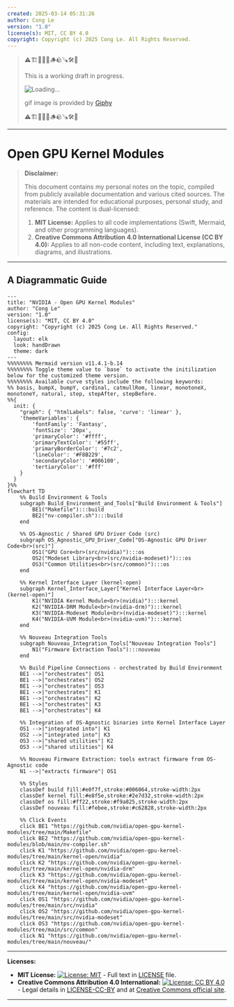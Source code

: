 ```yaml
---
created: 2025-03-14 05:31:26
author: Cong Le
version: "1.0"
license(s): MIT, CC BY 4.0
copyright: Copyright (c) 2025 Cong Le. All Rights Reserved.
---
```




> ⚠️🏗️🚧🦺🧱🪵🪨🪚🛠️👷
> 
> This is a working draft in progress.
> 
> ![Loading...](https://media3.giphy.com/media/v1.Y2lkPTc5MGI3NjExZXp6ejJ4eDh0dDl4Y3R5cDcwdzBnMjdhYjI5aWRpdXJqcG42N2ZwMyZlcD12MV9pbnRlcm5hbF9naWZfYnlfaWQmY3Q9Zw/SmaYvew52UlC9MmB6l/giphy.gif)
> 
> gif image is provided by [Giphy](https://giphy.com)
> 
> ⚠️🏗️🚧🦺🧱🪵🪨🪚🛠️👷

----


# Open GPU Kernel Modules
> **Disclaimer:**
>
> This document contains my personal notes on the topic,
> compiled from publicly available documentation and various cited sources.
> The materials are intended for educational purposes, personal study, and reference.
> The content is dual-licensed:
> 1. **MIT License:** Applies to all code implementations (Swift, Mermaid, and other programming languages).
> 2. **Creative Commons Attribution 4.0 International License (CC BY 4.0):** Applies to all non-code content, including text, explanations, diagrams, and illustrations.
---


## A Diagrammatic Guide 


```mermaid
---
title: "NVIDIA - Open GPU Kernel Modules"
author: "Cong Le"
version: "1.0"
license(s): "MIT, CC BY 4.0"
copyright: "Copyright (c) 2025 Cong Le. All Rights Reserved."
config:
  layout: elk
  look: handDrawn
  theme: dark
---
%%%%%%%% Mermaid version v11.4.1-b.14
%%%%%%%% Toggle theme value to `base` to activate the initilization below for the customized theme version.
%%%%%%%% Available curve styles include the following keywords:
%% basis, bumpX, bumpY, cardinal, catmullRom, linear, monotoneX, monotoneY, natural, step, stepAfter, stepBefore.
%%{
  init: {
    "graph": { "htmlLabels": false, 'curve': 'linear' },
    'themeVariables': {
        'fontFamily': 'Fantasy',
        'fontSize': '20px',
        'primaryColor': '#ffff',
        'primaryTextColor': '#55ff',
        'primaryBorderColor': '#7c2',
        'lineColor': '#F8B229',
        'secondaryColor': '#006100',
        'tertiaryColor': '#fff'
    }
  }
}%%
flowchart TD
    %% Build Environment & Tools
    subgraph Build_Environment_and_Tools["Build Environment & Tools"]
        BE1("Makefile"):::build
        BE2("nv-compiler.sh"):::build
    end

    %% OS-Agnostic / Shared GPU Driver Code (src)
    subgraph OS_Agnostic_GPU_Driver_Code["OS-Agnostic GPU Driver Code<br>(src)"]
        OS1("GPU Core<br>(src/nvidia)"):::os
        OS2("Modeset Library<br>(src/nvidia-modeset)"):::os
        OS3("Common Utilities<br>(src/common)"):::os
    end

    %% Kernel Interface Layer (kernel-open)
    subgraph Kernel_Interface_Layer["Kernel Interface Layer<br>(kernel-open)"]
        K1("NVIDIA Kernel Module<br>(nvidia)"):::kernel
        K2("NVIDIA-DRM Module<br>(nvidia-drm)"):::kernel
        K3("NVIDIA-Modeset Module<br>(nvidia-modeset)"):::kernel
        K4("NVIDIA-UVM Module<br>(nvidia-uvm)"):::kernel
    end

    %% Nouveau Integration Tools
    subgraph Nouveau_Integration_Tools["Nouveau Integration Tools"]
        N1("Firmware Extraction Tools"):::nouveau
    end

    %% Build Pipeline Connections - orchestrated by Build Environment
    BE1 -->|"orchestrates"| OS1
    BE1 -->|"orchestrates"| OS2
    BE1 -->|"orchestrates"| OS3
    BE1 -->|"orchestrates"| K1
    BE1 -->|"orchestrates"| K2
    BE1 -->|"orchestrates"| K3
    BE1 -->|"orchestrates"| K4

    %% Integration of OS-Agnostic binaries into Kernel Interface Layer
    OS1 -->|"integrated into"| K1
    OS2 -->|"integrated into"| K3
    OS3 -->|"shared utilities"| K2
    OS3 -->|"shared utilities"| K4

    %% Nouveau Firmware Extraction: tools extract firmware from OS-Agnostic code
    N1 -->|"extracts firmware"| OS1

    %% Styles
    classDef build fill:#e0f7f,stroke:#006064,stroke-width:2px
    classDef kernel fill:#e8f5e,stroke:#2e7d32,stroke-width:2px
    classDef os fill:#ff22,stroke:#f9a825,stroke-width:2px
    classDef nouveau fill:#febee,stroke:#c62828,stroke-width:2px

    %% Click Events
    click BE1 "https://github.com/nvidia/open-gpu-kernel-modules/tree/main/Makefile"
    click BE2 "https://github.com/nvidia/open-gpu-kernel-modules/blob/main/nv-compiler.sh"
    click K1 "https://github.com/nvidia/open-gpu-kernel-modules/tree/main/kernel-open/nvidia"
    click K2 "https://github.com/nvidia/open-gpu-kernel-modules/tree/main/kernel-open/nvidia-drm"
    click K3 "https://github.com/nvidia/open-gpu-kernel-modules/tree/main/kernel-open/nvidia-modeset"
    click K4 "https://github.com/nvidia/open-gpu-kernel-modules/tree/main/kernel-open/nvidia-uvm"
    click OS1 "https://github.com/nvidia/open-gpu-kernel-modules/tree/main/src/nvidia"
    click OS2 "https://github.com/nvidia/open-gpu-kernel-modules/tree/main/src/nvidia-modeset"
    click OS3 "https://github.com/nvidia/open-gpu-kernel-modules/tree/main/src/common"
    click N1 "https://github.com/nvidia/open-gpu-kernel-modules/tree/main/nouveau/"

```



---
**Licenses:**

- **MIT License:**  [![License: MIT](https://img.shields.io/badge/License-MIT-yellow.svg)](LICENSE) - Full text in [LICENSE](LICENSE) file.
- **Creative Commons Attribution 4.0 International:** [![License: CC BY 4.0](https://licensebuttons.net/l/by/4.0/88x31.png)](LICENSE-CC-BY) - Legal details in [LICENSE-CC-BY](LICENSE-CC-BY) and at [Creative Commons official site](http://creativecommons.org/licenses/by/4.0/).

---
